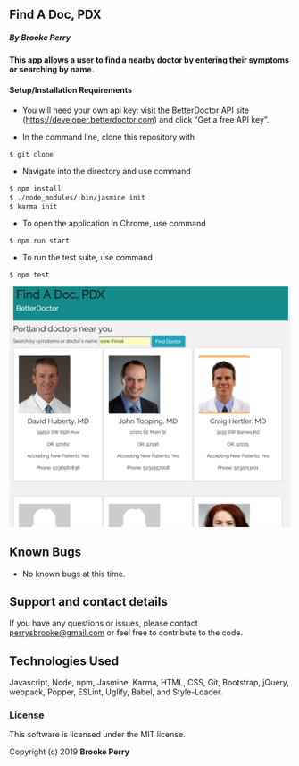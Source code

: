 ## Find A Doc, PDX

##### By Brooke Perry

#### This app allows a user to find a nearby doctor by entering their symptoms or searching by name.

#### Setup/Installation Requirements

* You will need your own api key: visit the BetterDoctor API site (https://developer.betterdoctor.com) and click “Get a free API key”.

* In the command line, clone this repository with
```
$ git clone
```

* Navigate into the directory and use command
```
$ npm install
$ ./node_modules/.bin/jasmine init
$ karma init
```
* To open the application in Chrome, use command
```
$ npm run start
```
* To run the test suite, use command
```
$ npm test
```

![find-a-doc](/img/find-a-doc-screenshot.png)

## Known Bugs

* No known bugs at this time.

## Support and contact details

If you have any questions or issues, please contact perrysbrooke@gmail.com or feel free to contribute to the code.

## Technologies Used

Javascript, Node, npm, Jasmine, Karma, HTML, CSS, Git, Bootstrap, jQuery, webpack, Popper, ESLint, Uglify, Babel, and Style-Loader.

### License

This software is licensed under the MIT license.

Copyright (c) 2019 **Brooke Perry**
